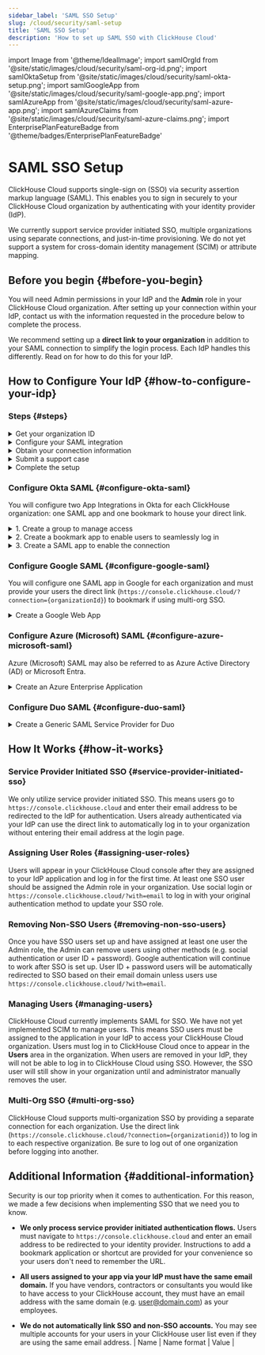 ```yaml
---
sidebar_label: 'SAML SSO Setup'
slug: /cloud/security/saml-setup
title: 'SAML SSO Setup'
description: 'How to set up SAML SSO with ClickHouse Cloud'
---
```


import Image from '@theme/IdealImage';
import samlOrgId from '@site/static/images/cloud/security/saml-org-id.png';
import samlOktaSetup from '@site/static/images/cloud/security/saml-okta-setup.png';
import samlGoogleApp from '@site/static/images/cloud/security/saml-google-app.png';
import samlAzureApp from '@site/static/images/cloud/security/saml-azure-app.png';
import samlAzureClaims from '@site/static/images/cloud/security/saml-azure-claims.png';
import EnterprisePlanFeatureBadge from '@theme/badges/EnterprisePlanFeatureBadge'

# SAML SSO Setup

<EnterprisePlanFeatureBadge feature="SAML SSO"/>

ClickHouse Cloud supports single-sign on (SSO) via security assertion markup language (SAML). This enables you to sign in securely to your ClickHouse Cloud organization by authenticating with your identity provider (IdP).

We currently support service provider initiated SSO, multiple organizations using separate connections, and just-in-time provisioning. We do not yet support a system for cross-domain identity management (SCIM) or attribute mapping.

## Before you begin {#before-you-begin}

You will need Admin permissions in your IdP and the **Admin** role in your ClickHouse Cloud organization. After setting up your connection within your IdP, contact us with the information requested in the procedure below to complete the process.

We recommend setting up a **direct link to your organization** in addition to your SAML connection to simplify the login process. Each IdP handles this differently. Read on for how to do this for your IdP.

## How to Configure Your IdP {#how-to-configure-your-idp}

### Steps {#steps}

<details>
   <summary>  Get your organization ID  </summary>
   
   All setups require your organization ID. To obtain your organization ID:
   
   1. Sign in to your [ClickHouse Cloud](https://console.clickhouse.cloud) organization.
   
      <Image img={samlOrgId} size="md" alt="Organization ID" />
      
   3. In the lower left corner, click on your organization name under **Organization**.
   
   4. In the pop-up menu, select **Organization details**.
   
   5. Make note of your **Organization ID** to use below.
      
</details>

<details> 
   <summary>  Configure your SAML integration  </summary>
   
   ClickHouse uses service provider initiated SAML connections. This means you can log in via https://console.clickhouse.cloud or via a direct link. We do not currently support identity provider initiated connections. Basic SAML configurations include the following:

   - SSO URL or ACS URL:  `https://auth.clickhouse.cloud/login/callback?connection={organizationid}` 

   - Audience URI or Entity ID: `urn:auth0:ch-production:{organizationid}` 

   - Application username: `email`

   - Attribute mapping: `email = user.email`

   - Direct link to access your organization: `https://console.clickhouse.cloud/?connection={organizationid}` 


   For specific configuration steps, refer to your specific identity provider below.
   
</details>

<details>
   <summary>  Obtain your connection information  </summary>

   Obtain your Identity provider SSO URL and x.509 certificate. Refer to your specific identity provider below for instructions on how to retrieve this information.

</details>


<details>
   <summary>  Submit a support case </summary>
   
   1. Return to the ClickHouse Cloud console.
      
   2. Select **Help** on the left, then the Support submenu.
   
   3. Click **New case**.
   
   4. Enter the subject "SAML SSO Setup".
   
   5. In the description, paste any links gathered from the instructions above and attach the certificate to the ticket.
   
   6. Please also let us know which domains should be allowed for this connection (e.g. domain.com, domain.ai, etc.).
   
   7. Create a new case.
   
   8. We will complete the setup within ClickHouse Cloud and let you know when it's ready to test.

</details>

<details>
   <summary>  Complete the setup  </summary>

   1. Assign user access within your Identity Provider. 

   2. Log in to ClickHouse via https://console.clickhouse.cloud OR the direct link you configured in 'Configure your SAML integration' above. Users are initially assigned the 'Developer' role, which has read-only access to the organization.

   3. Log out of the ClickHouse organization. 

   4. Log in with your original authentication method to assign the Admin role to your new SSO account.
   - For email + password accounts, please use `https://console.clickhouse.cloud/?with=email`.
   - For social logins, please click the appropriate button (**Continue with Google** or **Continue with Microsoft**)

   5. Log out with your original authentication method and log back in via https://console.clickhouse.cloud OR the direct link you configured in 'Configure your SAML integration' above.

   6. Remove any non-SAML users to enforce SAML for the organization. Going forward users are assigned via your Identity Provider.
   
</details>

### Configure Okta SAML {#configure-okta-saml}

You will configure two App Integrations in Okta for each ClickHouse organization: one SAML app and one bookmark to house your direct link.

<details>
   <summary>  1. Create a group to manage access  </summary>
   
   1. Log in to your Okta instance as an **Administrator**.

   2. Select **Groups** on the left.

   3. Click **Add group**.

   4. Enter a name and description for the group. This group will be used to keep users consistent between the SAML app and its related bookmark app.

   5. Click **Save**.

   6. Click the name of the group that you created.

   7. Click **Assign people** to assign users you would like to have access to this ClickHouse organization.

</details>

<details>
   <summary>  2. Create a bookmark app to enable users to seamlessly log in  </summary>
   
   1. Select **Applications** on the left, then select the **Applications** subheading.
   
   2. Click **Browse App Catalog**.
   
   3. Search for and select **Bookmark App**.
   
   4. Click **Add integration**.
   
   5. Select a label for the app.
   
   6. Enter the URL as `https://console.clickhouse.cloud/?connection={organizationid}`
   
   7. Go to the **Assignments** tab and add the group you created above.
   
</details>

<details>
   <summary>  3. Create a SAML app to enable the connection  </summary>
   
   1. Select **Applications** on the left, then select the **Applications** subheading.
   
   2. Click **Create App Integration**.
   
   3. Select SAML 2.0 and click Next.
   
   4. Enter a name for your application and check the box next to **Do not display application icon to users** then click **Next**. 
   
   5. Use the following values to populate the SAML settings screen.
   
      | Field                          | Value |
      |--------------------------------|-------|
      | Single Sign On URL             | `https://auth.clickhouse.cloud/login/callback?connection={organizationid}` |
      | Audience URI (SP Entity ID)    | `urn:auth0:ch-production:{organizationid}` |
      | Default RelayState             | Leave blank       |
      | Name ID format                 | Unspecified       |
      | Application username           | Email             |
      | Update application username on | Create and update |
   
   7. Enter the following Attribute Statement.

      | Name    | Name format   | Value      |
      |---------|---------------|------------|
      | email   | Basic         | user.email |
   
   9. Click **Next**.
   
   10. Enter the requested information on the Feedback screen and click **Finish**.
   
   11. Go to the **Assignments** tab and add the group you created above.
   
   12. On the **Sign On** tab for your new app, click the **View SAML setup instructions** button. 
   
         <Image img={samlOktaSetup} size="md" alt="Okta SAML Setup Instructions" />
   
   13. Gather these three items and go to Submit a Support Case above to complete the process.
     - Identity Provider Single Sign-On URL
     - Identity Provider Issuer
     - X.509 Certificate
   
</details>


### Configure Google SAML {#configure-google-saml}

You will configure one SAML app in Google for each organization and must provide your users the direct link (`https://console.clickhouse.cloud/?connection={organizationId}`) to bookmark if using multi-org SSO.

<details>
   <summary>  Create a Google Web App  </summary>
   
   1. Go to your Google Admin console (admin.google.com).

   <Image img={samlGoogleApp} size="md" alt="Google SAML App" />

   2. Click **Apps**, then **Web and mobile apps** on the left.
   
   3. Click **Add app** from the top menu, then select **Add custom SAML app**.
   
   4. Enter a name for the app and click **Continue**.
   
   5. Gather these two items and go to Submit a Support Case above to submit the information to us. NOTE: If you complete the setup before copying this data, click **DOWNLOAD METADATA** from the app's home screen to get the X.509 certificate.
     - SSO URL
     - X.509 Certificate
   
   7. Enter the ACS URL and Entity ID below.
   
      | Field     | Value |
      |-----------|-------|
      | ACS URL   | `https://auth.clickhouse.cloud/login/callback?connection={organizationid}` |
      | Entity ID | `urn:auth0:ch-production:{organizationid}` |
   
   8. Check the box for **Signed response**.
   
   9. Select **EMAIL** for the Name ID Format and leave the Name ID as **Basic Inforamtion > Primary email.**
   
   10. Click **Continue**.
   
   11. Enter the following Attribute mapping:
       
      | Field             | Value         |
      |-------------------|---------------|
      | Basic information | Primary email |
      | App attributes    | email         |
       
   13. Click **Finish**.
   
   14. To enable the app click **OFF** for everyone and change the setting to **ON** for everyone. Access can also be limited to groups or organizational units by selecting options on the left side of the screen.
       
</details>

### Configure Azure (Microsoft) SAML {#configure-azure-microsoft-saml}

Azure (Microsoft) SAML may also be referred to as Azure Active Directory (AD) or Microsoft Entra.

<details>
   <summary>  Create an Azure Enterprise Application </summary>
   
   You will set up one application integration with a separate sign-on URL for each organization.
   
   1. Log on to the Microsoft Entra admin center.
   
   2. Navigate to **Applications > Enterprise** applications on the left.
   
   3. Click **New application** on the top menu.
   
   4. Click **Create your own application** on the top menu.
   
   5. Enter a name and select **Integrate any other application you don't find in the gallery (Non-gallery)**, then click **Create**.
   
      <Image img={samlAzureApp} size="md" alt="Azure Non-Gallery App" />
   
   6. Click **Users and groups** on the left and assign users.
   
   7. Click **Single sign-on** on the left.
   
   8. Click **SAML**.
   
   9. Use the following settings to populate the Basic SAML Configuration screen.
   
      | Field                     | Value |
      |---------------------------|-------|
      | Identifier (Entity ID)    | `urn:auth0:ch-production:{organizationid}` |
      | Reply URL (Assertion Consumer Service URL) | `https://auth.clickhouse.cloud/login/callback?connection={organizationid}` |
      | Sign on URL               | `https://console.clickhouse.cloud/?connection={organizationid}` |
      | Relay State               | Blank |
      | Logout URL                | Blank |
   
   11. Add (A) or update (U) the following under Attributes & Claims:
   
       | Claim name                           | Format        | Source attribute |
       |--------------------------------------|---------------|------------------|
       | (U) Unique User Identifier (Name ID) | Email address | user.mail        |
       | (A) email                            | Basic         | user.mail        |
       | (U) /identity/claims/name            | Omitted       | user.mail        |
   
         <Image img={samlAzureClaims} size="md" alt="Attributes and Claims" />
   
   12. Gather these two items and go to Submit a Support Case above to complete the process:
     - Login URL
     - Certificate (Base64)

</details>

### Configure Duo SAML {#configure-duo-saml}

<details>
   <summary> Create a Generic SAML Service Provider for Duo </summary>
   
   1. Follow the instructions for [Duo Single Sign-On for Generic SAML Service Providers](https://duo.com/docs/sso-generic). 
   
   2. Use the following Bridge Attribute mapping:

      |  Bridge Attribute  |  ClickHouse Attribute  | 
      |:-------------------|:-----------------------|
      | Email Address      | email                  |
   
   3. Use the following values to update your Cloud Application in Duo:

      |  Field    |  Value                                     |
      |:----------|:-------------------------------------------|
      | Entity ID | `urn:auth0:ch-production:{organizationid}` |
      | Assertion Consumer Service (ACS) URL | `https://auth.clickhouse.cloud/login/callback?connection={organizationid}` |
      | Service Provider Login URL |  `https://console.clickhouse.cloud/?connection={organizationid}` |

   4. Gather these two items and go to Submit a Support Case above to complete the process:
      - Single Sign-On URL
      - Certificate
   
</details>


## How It Works {#how-it-works}

### Service Provider Initiated SSO {#service-provider-initiated-sso}

We only utilize service provider initiated SSO. This means users go to `https://console.clickhouse.cloud` and enter their email address to be redirected to the IdP for authentication. Users already authenticated via your IdP can use the direct link to automatically log in to your organization without entering their email address at the login page.

### Assigning User Roles {#assigning-user-roles}

Users will appear in your ClickHouse Cloud console after they are assigned to your IdP application and log in for the first time. At least one SSO user should be assigned the Admin role in your organization. Use social login or `https://console.clickhouse.cloud/?with=email` to log in with your original authentication method to update your SSO role.

### Removing Non-SSO Users {#removing-non-sso-users}

Once you have SSO users set up and have assigned at least one user the Admin role, the Admin can remove users using other methods (e.g. social authentication or user ID + password). Google authentication will continue to work after SSO is set up. User ID + password users will be automatically redirected to SSO based on their email domain unless users use `https://console.clickhouse.cloud/?with=email`.

### Managing Users {#managing-users}

ClickHouse Cloud currently implements SAML for SSO. We have not yet implemented SCIM to manage users. This means SSO users must be assigned to the application in your IdP to access your ClickHouse Cloud organization. Users must log in to ClickHouse Cloud once to appear in the **Users** area in the organization. When users are removed in your IdP, they will not be able to log in to ClickHouse Cloud using SSO. However, the SSO user will still show in your organization until and administrator manually removes the user.

### Multi-Org SSO {#multi-org-sso}

ClickHouse Cloud supports multi-organization SSO by providing a separate connection for each organization. Use the direct link (`https://console.clickhouse.cloud/?connection={organizationid}`) to log in to each respective organization. Be sure to log out of one organization before logging into another.

## Additional Information {#additional-information}

Security is our top priority when it comes to authentication. For this reason, we made a few decisions when implementing SSO that we need you to know.

- **We only process service provider initiated authentication flows.** Users must navigate to `https://console.clickhouse.cloud` and enter an email address to be redirected to your identity provider. Instructions to add a bookmark application or shortcut are provided for your convenience so your users don't need to remember the URL.

- **All users assigned to your app via your IdP must have the same email domain.** If you have vendors, contractors or consultants you would like to have access to your ClickHouse account, they must have an email address with the same domain (e.g. user@domain.com) as your employees.

- **We do not automatically link SSO and non-SSO accounts.** You may see multiple accounts for your users in your ClickHouse user list even if they are using the same email address.
      | Name    | Name format   | Value      |
      